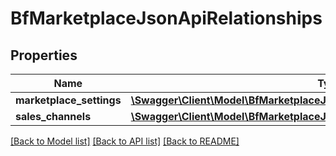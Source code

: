 # BfMarketplaceJsonApiRelationships

## Properties
Name | Type | Description | Notes
------------ | ------------- | ------------- | -------------
**marketplace_settings** | [**\Swagger\Client\Model\BfMarketplaceJsonApiRelationshipsMarketplaceSettings**](BfMarketplaceJsonApiRelationshipsMarketplaceSettings.md) |  | [optional] 
**sales_channels** | [**\Swagger\Client\Model\BfMarketplaceJsonApiRelationshipsSalesChannels**](BfMarketplaceJsonApiRelationshipsSalesChannels.md) |  | [optional] 

[[Back to Model list]](../../README.md#documentation-for-models) [[Back to API list]](../../README.md#documentation-for-api-endpoints) [[Back to README]](../../README.md)

